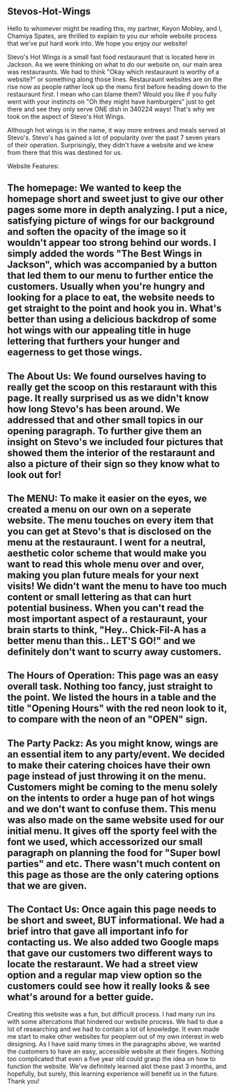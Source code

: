 Stevos-Hot-Wings
-------------

Hello to whomever might be reading this, my partner, Keyon Mobley, and I, Chamiya Spates, are thrilled to explain to you our whole website process that we've put hard work into. We hope you enjoy our website!

Stevo's Hot Wings is a small fast food restauraunt that is located here in Jackson. As we were thinking on what to do our website on, our main area was restauraunts. We had to think "Okay which restauraunt is worthy of a website?" or something along those lines. Restauraunt websites are on the rise now as people rather look up the menu first before heading down to the restauraunt first. I mean who can blame them? Would you like if you fully went with your instincts on "Oh they might have hamburgers" just to get there and see they only serve ONE dish in 340224 ways! That's why we took on the aspect of Stevo's Hot Wings. 

Although hot wings is in the name, it way more entrees and meals served at Stevo's. Stevo's has gained a lot of popularity over the past 7 seven years of their operation. Surprisingly, they didn't have a website and we knew from there that this was destined for us.

Website Features:

The homepage: 
   We wanted to keep the homepage short and sweet just to give our other pages some more in depth analyzing. I put a nice, satisfying picture of wings for our background and soften the opacity of the image so it wouldn't appear too strong behind our words. I simply added the words "The Best Wings in Jackson", which was accompanied by a button that led them to our menu to further entice the customers. Usually when you're hungry and looking for a place to eat, the website needs to get straight to the point and hook you in. What's better than using a delicious backdrop of some hot wings with our appealing title in huge lettering that furthers your hunger and eagerness to get those wings. 
--------------------------------------
The About Us:
   We found ourselves having to really get the scoop on this restaraunt with this page. It really surprised us as we didn't know how long Stevo's has been around. We addressed that and other small topics in our opening paragraph. To further give them an insight on Stevo's we included four pictures that showed them the interior of the restaraunt and also a picture of their sign so they know what to look out for!
--------------------------------------
   
The MENU:
  To make it easier on the eyes, we created a menu on our own on a seperate website. The menu touches on every item that you can get at Stevo's that is disclosed on the menu at the restauraunt. I went for a neutral, aesthetic color scheme that would make you want to read this whole menu over and over, making you plan future meals for your next visits! We didn't want the menu to have too much content or small lettering as that can hurt potential business. When you can't read the most important aspect of a restauraunt, your brain starts to think, "Hey.. Chick-Fil-A has a better menu than this.. LET'S GO!" and we definitely don't want to scurry away customers. 
--------------------------------------
  
The Hours of Operation:
  This page was an easy overall task. Nothing too fancy, just straight to the point. We listed the hours in a table and the title "Opening Hours" with the red neon look to it, to compare with the neon of an "OPEN" sign. 
--------------------------------------
  
 The Party Packz:
  As you might know, wings are an essential item to any party/event. We decided to make their catering choices have their own page instead of just throwing it on the menu. Customers might be coming to the menu solely on the intents to order a huge pan of hot wings and we don't want to confuse them. This menu was also made on the same website used for our initial menu. It gives off the sporty feel with the font we used, which accessorized our small paragraph on planning the food for "Super bowl parties" and etc. There wasn't much content on this page as those are the only catering options that we are given.
-----------------------------------
  
The Contact Us: 
 Once again this page needs to be short and sweet, BUT informational. We had a brief intro that gave all important info for contacting us. We also added two Google maps that gave our customers two different ways to locate the restaraunt. We had a street view option and a regular map view option so the customers could see how it really looks & see what's around for a better guide. 
--------------------------------------

Creating this website was a fun, but difficult process. I had many run ins with some altercations that hindered our website process. We had to due a lot of researching and we had to contain a lot of knowledge. It even made me start to make other websites for peoplem out of my own interest in web designing. As I have said many times in the paragraphs above, we wanted the customers to have an easy, accessible website at their fingers. Nothing too complicated that even a five year old could grasp the idea on how to function the website. We've definitely learned alot these past 3 months, and hopefully, but surely, this learning experience will benefit us in the future. Thank you!
